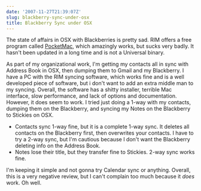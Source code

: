 ```yaml
---
date: '2007-11-27T21:39:07Z'
slug: blackberry-sync-under-osx
title: Blackberry Sync under OSX
---
```



The state of affairs in OSX with Blackberries is pretty sad. RIM offers a free
program called [PocketMac][1], which amazingly works, but sucks very badly. It
hasn't been updated in a long time and is not a Universal binary.

As part of my organizational work, I'm getting my contacts all in sync with
Address Book in OSX, then dumping them to Gmail and my Blackberry. I have a PC
with the RIM syncing software, which works fine and is a well developed piece of
software, but i don't want to add an extra middle man to my syncing. Overall,
the software has a shitty installer, terrible Mac interface, slow performance,
and lack of options and documentation. However, it does seem to work. I tried
just doing a 1-way with my contacts, dumping them on the Blackberry, and syncing
my Notes on the Blackberry to Stickies on OSX.

* Contacts sync 1-way fine, but it is a complete 1-way sync. It deletes all
  contacts on the Blackberry first, then overwrites your contacts. I have to try
  a 2-way sync, but I'm cautious because I don't want the Blackberry deleting
  info on the Address Book.
* Notes lose their title, but they transfer fine to Stickies. 2-way sync works
  fine.

I'm keeping it simple and not gonna try Calendar sync or anything. Overall, this
is a very negative review, but I can't complain too much because it
*does* work. Oh well.


[1]: http://www.pocketmac.net/
